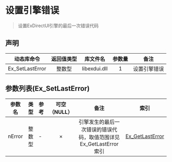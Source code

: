 # 设置引擎错误
> 设置ExDirectUI引擎的最后一次错误代码



## 声明

|动态库命令   |   返回值类型   |   库文件名   |   参数量   |   备注  |
|:--:|:--:|:--:|:--:|----|
|Ex_SetLastError   |   整数型   |   libexdui.dll   |   1   | 设置引擎错误|



## 参数列表(Ex_SetLastError)

|参数名|类型|参考|可空（NULL）|备注|索引|
|:--:|:--:|----|:--:|:--:|:--:|
|nError   |   整数型   |   -   |   ×   |    引擎发生的最后一次错误的错误代码，取值范围详见 Ex_GetLastError 索引  |[Ex_GetLastError](function/globa/ex_getlasterror.md) |

